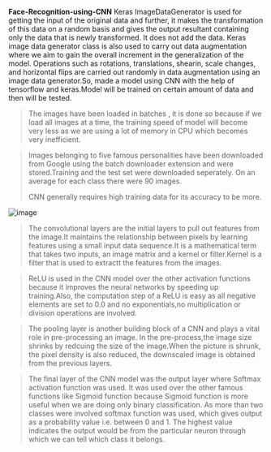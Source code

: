 
**Face-Recognition-using-CNN**
Keras ImageDataGenerator is used for getting the input of the original data and further, it makes the transformation of this data on a random basis and gives the output resultant containing only the data that is newly transformed. It does not add the data. Keras image data generator class is also used to carry out data augmentation where we aim to gain the overall increment in the generalization of the model. Operations such as rotations, translations, shearin, scale changes, and horizontal flips are carried out randomly in data augmentation using an image data generator.So, made a model using CNN with the help of tensorflow and keras.Model will be trained on certain amount of data and then will be tested.

> The images have been loaded in batches , it is done so because if we load all images at a time, the training speed of model will become very less as we are using a lot of memory in CPU which becomes very inefficient.

> Images belonging to five famous personalities have been downloaded from Google using the batch downloader extension and were stored.Training and the test set were downloaded seperately. On an average for each class there were 90 images.
> 
> CNN generally requires high training data for its accuracy to be more.

![image](https://user-images.githubusercontent.com/109072424/207683040-24f409d5-89a5-41a3-b831-458ef6d7f05a.png)

> The convolutional layers are the initial layers to pull out features from the image.It maintains the relationship between pixels by learning features using a small input data sequence.It is a mathematical term that takes two inputs, an image matrix and a kernel or filter.Kernel is a filter that is used to extractt the features from the images.

> ReLU is used in the CNN model over the other activation functions because it improves the neural networks by speeding up training.Also, the computation step of a ReLU is easy as all negative elements are set to 0.0 and no exponentials,no  multiplication or division operations are involved.

> The pooling layer is another building block of a CNN and plays a vital role in pre-processing an image. In the pre-process,the image size shrinks by redcuing the size of the image.When the picture is shrunk, the pixel density is also reduced, the downscaled image is obtained from the previous layers.

> The final layer of the CNN model was the output layer where Softmax activation function was used. It was used over the other famous functions like Sigmoid function because Sigmoid function is more useful when we are doing only binary classification. As more than two classes were involved softmax function was used, which gives output as a probability value i.e. between 0 and 1. The highest value indicates the output would be from the particular neuron through which we can tell which class it belongs.


